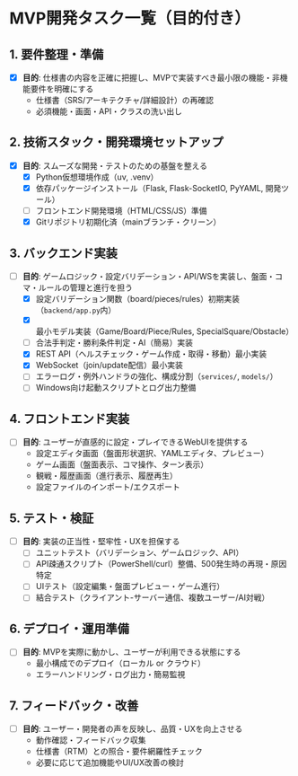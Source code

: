 # MVP開発タスク一覧（目的付き）

## 1. 要件整理・準備
- [x] **目的**: 仕様書の内容を正確に把握し、MVPで実装すべき最小限の機能・非機能要件を明確にする
  - 仕様書（SRS/アーキテクチャ/詳細設計）の再確認
  - 必須機能・画面・API・クラスの洗い出し

## 2. 技術スタック・開発環境セットアップ
- [x] **目的**: スムーズな開発・テストのための基盤を整える
  - [x] Python仮想環境作成（uv, .venv）
  - [x] 依存パッケージインストール（Flask, Flask-SocketIO, PyYAML, 開発ツール）
  - [ ] フロントエンド開発環境（HTML/CSS/JS）準備
  - [x] Gitリポジトリ初期化済（mainブランチ・クリーン）

## 3. バックエンド実装
- [ ] **目的**: ゲームロジック・設定バリデーション・API/WSを実装し、盤面・コマ・ルールの管理と進行を担う
  - [x] 設定バリデーション関数（board/pieces/rules）初期実装（`backend/app.py`内）
  - [x] 最小モデル実装（Game/Board/Piece/Rules, SpecialSquare/Obstacle）
  - [ ] 合法手判定・勝利条件判定・AI（簡易）実装
  - [x] REST API（ヘルスチェック・ゲーム作成・取得・移動）最小実装
  - [x] WebSocket（join/update配信）最小実装
  - [ ] エラーログ・例外ハンドラの強化、構成分割（`services/`, `models/`）
  - [ ] Windows向け起動スクリプトとログ出力整備

## 4. フロントエンド実装
- [ ] **目的**: ユーザーが直感的に設定・プレイできるWebUIを提供する
  - 設定エディタ画面（盤面形状選択、YAMLエディタ、プレビュー）
  - ゲーム画面（盤面表示、コマ操作、ターン表示）
  - 観戦・履歴画面（進行表示、履歴再生）
  - 設定ファイルのインポート/エクスポート

## 5. テスト・検証
- [ ] **目的**: 実装の正当性・堅牢性・UXを担保する
  - [ ] ユニットテスト（バリデーション、ゲームロジック、API）
  - [ ] API疎通スクリプト（PowerShell/curl）整備、500発生時の再現・原因特定
  - [ ] UIテスト（設定編集・盤面プレビュー・ゲーム進行）
  - [ ] 結合テスト（クライアント-サーバー通信、複数ユーザー/AI対戦）

## 6. デプロイ・運用準備
- [ ] **目的**: MVPを実際に動かし、ユーザーが利用できる状態にする
  - 最小構成でのデプロイ（ローカル or クラウド）
  - エラーハンドリング・ログ出力・簡易監視

## 7. フィードバック・改善
- [ ] **目的**: ユーザー・開発者の声を反映し、品質・UXを向上させる
  - 動作確認・フィードバック収集
  - 仕様書（RTM）との照合・要件網羅性チェック
  - 必要に応じて追加機能やUI/UX改善の検討 